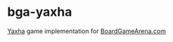 # bga-yaxha
[Yaxha](https://boardgamearena.com/gamepanel?game=yaxha) game implementation for [BoardGameArena.com](https://boardgamearena.com/)
